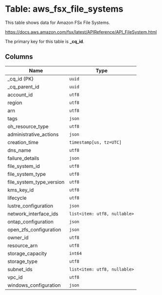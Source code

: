 # Table: aws_fsx_file_systems

This table shows data for Amazon FSx File Systems.

https://docs.aws.amazon.com/fsx/latest/APIReference/API_FileSystem.html

The primary key for this table is **_cq_id**.

## Columns

| Name          | Type          |
| ------------- | ------------- |
|_cq_id (PK)|`uuid`|
|_cq_parent_id|`uuid`|
|account_id|`utf8`|
|region|`utf8`|
|arn|`utf8`|
|tags|`json`|
|oh_resource_type|`utf8`|
|administrative_actions|`json`|
|creation_time|`timestamp[us, tz=UTC]`|
|dns_name|`utf8`|
|failure_details|`json`|
|file_system_id|`utf8`|
|file_system_type|`utf8`|
|file_system_type_version|`utf8`|
|kms_key_id|`utf8`|
|lifecycle|`utf8`|
|lustre_configuration|`json`|
|network_interface_ids|`list<item: utf8, nullable>`|
|ontap_configuration|`json`|
|open_zfs_configuration|`json`|
|owner_id|`utf8`|
|resource_arn|`utf8`|
|storage_capacity|`int64`|
|storage_type|`utf8`|
|subnet_ids|`list<item: utf8, nullable>`|
|vpc_id|`utf8`|
|windows_configuration|`json`|